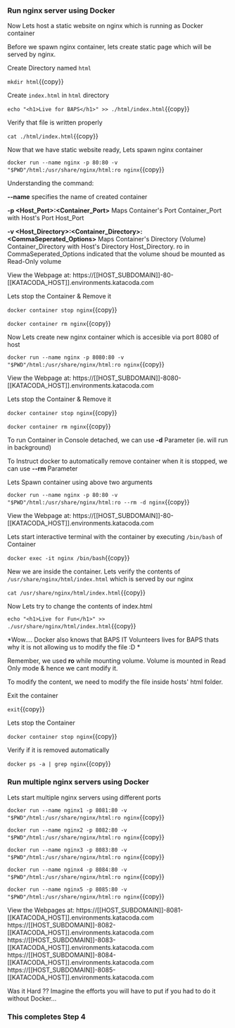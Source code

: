 ### Run nginx server using Docker

Now Lets host a static website on nginx which is running as Docker container

Before we spawn nginx container, lets create static page which will be served by nginx.

Create Directory named `html`

`mkdir html`{{copy}}

Create `index.html` in `html` directory

`echo "<h1>Live for BAPS</h1>" >> ./html/index.html`{{copy}}

Verify that file is written properly

`cat ./html/index.html`{{copy}}

Now that we have static website ready, Lets spawn nginx container

`docker run --name nginx -p 80:80 -v "$PWD"/html:/usr/share/nginx/html:ro nginx`{{copy}}

Understanding the command:

**--name** specifies the name of created container

**-p &lt;Host_Port&gt;:&lt;Container_Port&gt;** Maps Container's Port Container_Port with Host's Port Host_Port

**-v &lt;Host_Directory>:&lt;Container_Directory>:&lt;CommaSeperated_Options&gt;** Maps Container's Directory (Volume) Container_Directory with Host's Directory Host_Directory. ro in CommaSeperated_Options indicated that the volume shoud be mounted as Read-Only volume


View the Webpage at: 
https://[[HOST_SUBDOMAIN]]-80-[[KATACODA_HOST]].environments.katacoda.com

Lets stop the Container & Remove it

`docker container stop nginx`{{copy}}

`docker container rm nginx`{{copy}}

Now Lets create new nginx container which is accesible via port 8080 of host

`docker run --name nginx -p 8080:80 -v "$PWD"/html:/usr/share/nginx/html:ro nginx`{{copy}}

View the Webpage at: 
https://[[HOST_SUBDOMAIN]]-8080-[[KATACODA_HOST]].environments.katacoda.com

Lets stop the Container & Remove it

`docker container stop nginx`{{copy}}

`docker container rm nginx`{{copy}}

To run Container in Console detached, we can use **-d** Parameter (ie. will run in background)

To Instruct docker to automatically remove container when it is stopped, we can use **--rm** Parameter

Lets Spawn container using above two arguments

`docker run --name nginx -p 80:80 -v "$PWD"/html:/usr/share/nginx/html:ro --rm -d nginx`{{copy}}

View the Webpage at: 
https://[[HOST_SUBDOMAIN]]-80-[[KATACODA_HOST]].environments.katacoda.com

Lets start interactive terminal with the container by executing `/bin/bash` of Container

`docker exec -it nginx /bin/bash`{{copy}}

New we are inside the container. Lets verify the contents of `/usr/share/nginx/html/index.html` which is served by our nginx

`cat /usr/share/nginx/html/index.html`{{copy}}

Now Lets try to change the contents of index.html

`echo "<h1>Live for Fun</h1>" >> ./usr/share/nginx/html/index.html`{{copy}}

*Wow.... Docker also knows that BAPS IT Volunteers lives for BAPS thats why it is not allowing us to modify the file :D *

Remember, we used **ro** while mounting volume. Volume is mounted in Read Only mode & hence we cant modify it.

To modify the content, we need to modify the file inside hosts' html folder. 

Exit the container

`exit`{{copy}}

Lets stop the Container

`docker container stop nginx`{{copy}}

Verify if it is removed automatically

`docker ps -a | grep nginx`{{copy}}

### Run multiple nginx servers using Docker

Lets start multiple nginx servers using different ports

`docker run --name nginx1 -p 8081:80 -v "$PWD"/html:/usr/share/nginx/html:ro nginx`{{copy}}

`docker run --name nginx2 -p 8082:80 -v "$PWD"/html:/usr/share/nginx/html:ro nginx`{{copy}}

`docker run --name nginx3 -p 8083:80 -v "$PWD"/html:/usr/share/nginx/html:ro nginx`{{copy}}

`docker run --name nginx4 -p 8084:80 -v "$PWD"/html:/usr/share/nginx/html:ro nginx`{{copy}}

`docker run --name nginx5 -p 8085:80 -v "$PWD"/html:/usr/share/nginx/html:ro nginx`{{copy}}

View the Webpages at: 
https://[[HOST_SUBDOMAIN]]-8081-[[KATACODA_HOST]].environments.katacoda.com
https://[[HOST_SUBDOMAIN]]-8082-[[KATACODA_HOST]].environments.katacoda.com
https://[[HOST_SUBDOMAIN]]-8083-[[KATACODA_HOST]].environments.katacoda.com
https://[[HOST_SUBDOMAIN]]-8084-[[KATACODA_HOST]].environments.katacoda.com
https://[[HOST_SUBDOMAIN]]-8085-[[KATACODA_HOST]].environments.katacoda.com

Was it Hard ?? Imagine the efforts you will have to put if you had to do it without Docker...

### This completes Step 4


